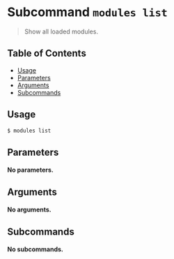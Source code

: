 # Subcommand `modules list`

> Show all loaded modules.

## Table of Contents


<!-- START doctoc generated TOC please keep comment here to allow auto update -->
<!-- DON'T EDIT THIS SECTION, INSTEAD RE-RUN doctoc TO UPDATE -->

- [Usage](#usage)
- [Parameters](#parameters)
- [Arguments](#arguments)
- [Subcommands](#subcommands)

<!-- END doctoc generated TOC please keep comment here to allow auto update -->

## Usage

```bash
$ modules list 
```

## Parameters

#### No parameters.

## Arguments

#### No arguments.

## Subcommands

#### No subcommands.
